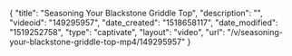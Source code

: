 {
    "title": "Seasoning Your Blackstone Griddle Top",
    "description": "",
    "videoid": "149295957",
    "date_created": "1518658117",
    "date_modified": "1519252758",
    "type": "captivate",
    "layout": "video",
    "url": "\/v\/seasoning-your-blackstone-griddle-top-mp4\/149295957"
}